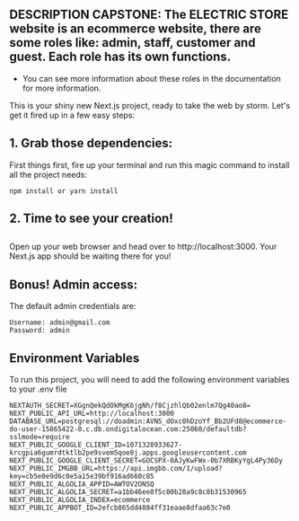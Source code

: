 ## DESCRIPTION CAPSTONE: The ELECTRIC STORE website is an ecommerce website, there are some roles like: admin, staff, customer and guest. Each role has its own functions.

- You can see more information about these roles in the documentation for more information.

This is your shiny new Next.js project, ready to take the web by storm. Let's get it fired up in a few easy steps:

## 1. Grab those dependencies:

First things first, fire up your terminal and run this magic command to install all the project needs:

```
npm install or yarn install
```

## 2. Time to see your creation!

##

Open up your web browser and head over to http://localhost:3000. Your Next.js app should be waiting there for you!

## Bonus! Admin access:

The default admin credentials are:

```
Username: admin@gmail.com
Password: admin
```

## Environment Variables

To run this project, you will need to add the following environment variables to your .env file

```
NEXTAUTH_SECRET=XGgnQekQdOkMgK6jgNh/f8CjzhlQb02enlm7Qg40ao8=
NEXT_PUBLIC_API_URL=http://localhost:3000
DATABASE_URL=postgresql://doadmin:AVNS_dOxc0hDzoYf_Bb2UFd8@ecommerce-do-user-15865422-0.c.db.ondigitalocean.com:25060/defaultdb?sslmode=require
NEXT_PUBLIC_GOOGLE_CLIENT_ID=1071328933627-krcgpia6gumrdtktlb2pe9svem5qoe8j.apps.googleusercontent.com
NEXT_PUBLIC_GOOGLE_CLIENT_SECRET=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
NEXT_PUBLIC_IMGBB_URL=https://api.imgbb.com/1/upload?key=cb5e0e9d6c0e5a15e39bf916ad660c85
NEXT_PUBLIC_ALGOLIA_APPID=AWTOV2ONSQ
NEXT_PUBLIC_ALGOLIA_SECRET=a1bb46ee8f5c00b28a9c8c8b31530965
NEXT_PUBLIC_ALGOLIA_INDEX=ecommerce
NEXT_PUBLIC_APPBOT_ID=2efcb865dd4884ff31eaae8dfaa63c7e0
```
